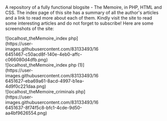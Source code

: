 A repository of a fully functional blogsite - The Memoire, in PHP, HTML and CSS.
The index page of this site has a summary of all the author's articles and a link to read more about each of them.
Kindly visit the site to read some interesting articles and do not forget to subscribe!
Here are some screenshots of the site: 
<div style="width: 300px">
![localhost_theMemoire_index php](https://user-images.githubusercontent.com/83133493/166451467-c50acd8f-140e-4eb0-affc-c066080d4dfb.png)
</div>
<div style="width: 300px">![localhost_theMemoire_index php (1)](https://user-images.githubusercontent.com/83133493/166451627-eba69a61-8acd-4997-b1ea-4d9f0c221daa.png)</div>
<div style="width: 300px">![localhost_theMemoire_criminals php](https://user-images.githubusercontent.com/83133493/166451637-8f74f5c8-bfc1-4cde-9d50-aa4bf9626554.png)</div>
